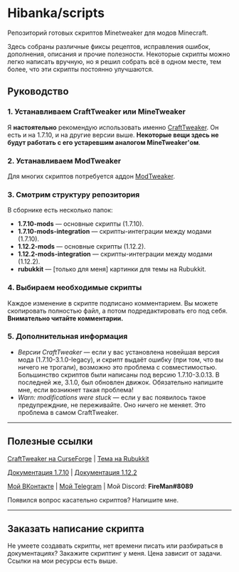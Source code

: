 # Hibanka/scripts
Репозиторий готовых скриптов Minetweaker для модов Minecraft.

Здесь собраны различные фиксы рецептов, исправления ошибок, дополнения, описания и прочие полезности. Некоторые скрипты можно легко написать вручную, но я решил собрать всё в одном месте, тем более, что эти скрипты постоянно улучшаются.

## Руководство
### 1. Устанавливаем CraftTweaker или MineTweaker
Я **настоятельно** рекомендую использовать именно [CraftTweaker](https://www.curseforge.com/minecraft/mc-mods/crafttweaker). Он есть и на 1.7.10, и на другие версии выше. **Некоторые вещи здесь не будут работать с его устаревшим аналогом MineTweaker'ом**.

### 2. Устанавливаем ModTweaker
Для многих скриптов потребуется аддон [ModTweaker](https://www.curseforge.com/minecraft/mc-mods/modtweaker).

### 3. Смотрим структуру репозитория
В сборнике есть несколько папок:
* **1.7.10-mods** — основные скрипты (1.7.10).
* **1.7.10-mods-integration** — скрипты-интеграции между модами (1.7.10).
* **1.12.2-mods** — основные скрипты (1.12.2).
* **1.12.2-mods-integration** — скрипты-интеграции между модами (1.12.2).
* **rubukkit** — [только для меня] картинки для темы на Rubukkit.

### 4. Выбираем необходимые скрипты
Каждое изменение в скрипте подписано комментарием. Вы можете скопировать полностью файл, а потом подредактировать его под себя. **Внимательно читайте комментарии.**

### 5. Дополнительная информация
* *Версии CraftTweaker* — если у вас установлена новейшая версия мода (1.7.10-3.1.0-legacy), и скрипт выдаёт ошибку (при том, что вы ничего не трогали), возможно это проблема с совместимостью. Большинство скриптов были написаны под версию 1.7.10-3.0.13. В последней же, 3.1.0, был обновлен движок. Обязательно напишите мне, если возникнет такая проблема!
* *Warn: modifications were stuck* — если у вас появилось такое предупреждние, не переживайте. Оно ничего не меняет. Это проблема в самом CraftTweaker.
***

## Полезные ссылки
[CraftTweaker на CurseForge](https://www.curseforge.com/minecraft/mc-mods/crafttweaker) | [Тема на Rubukkit](http://rubukkit.org/threads/ispravlenija-receptov-v-modax-minetweaker-crafttweaker.163629/)

[Документация 1.7.10](http://minetweaker3.powerofbytes.com/wiki/Main_Page) | [Документация 1.12.2](https://docs.blamejared.com/1.12/en/)

[Мой ВКонтакте](https://vk.com/hibanka) | [Мой Telegram](https://t.me/Hibanka) | Мой Discord: **FireMan#8089**

Появился вопрос касательно скриптов? Напишите мне.
***
## Заказать написание скрипта
Не умеете создавать скрипты, нет времени писать или разбираться в документациях? Закажите скриптинг у меня. Цена зависит от задачи. Ссылки на мои ресурсы есть выше.